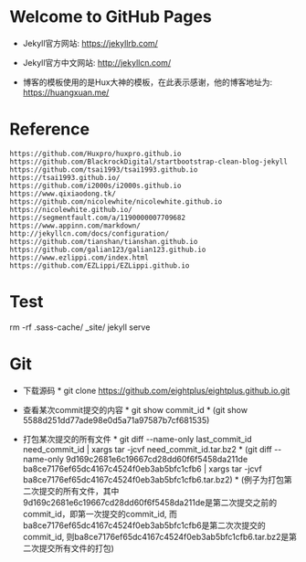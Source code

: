 Welcome to GitHub Pages
===========

- Jekyll官方网站: https://jekyllrb.com/

- Jekyll官方中文网站: http://jekyllcn.com/

- 博客的模板使用的是Hux大神的模板，在此表示感谢，他的博客地址为: https://huangxuan.me/


Reference
===========
```
https://github.com/Huxpro/huxpro.github.io
https://github.com/BlackrockDigital/startbootstrap-clean-blog-jekyll
https://github.com/tsai1993/tsai1993.github.io
https://tsai1993.github.io/
https://github.com/i2000s/i2000s.github.io
https://www.qixiaodong.tk/
https://github.com/nicolewhite/nicolewhite.github.io
https://nicolewhite.github.io/
https://segmentfault.com/a/1190000007709682
https://www.appinn.com/markdown/
http://jekyllcn.com/docs/configuration/
https://github.com/tianshan/tianshan.github.io
https://github.com/galian123/galian123.github.io
https://www.ezlippi.com/index.html
https://github.com/EZLippi/EZLippi.github.io
```

Test
============

rm -rf .sass-cache/ _site/
jekyll serve


Git
============

- 下载源码
        * git clone https://github.com/eightplus/eightplus.github.io.git

- 查看某次commit提交的内容
        * git show commit_id
        * (git show 5588d251dd77ade98e0d5a71a97587b7cf681535)

- 打包某次提交的所有文件
        * git diff --name-only last_commit_id need_commit_id | xargs tar -jcvf need_commit_id.tar.bz2
        * (git diff --name-only 9d169c2681e6c19667cd28dd60f6f5458da211de ba8ce7176ef65dc4167c4524f0eb3ab5bfc1cfb6 | xargs tar -jcvf ba8ce7176ef65dc4167c4524f0eb3ab5bfc1cfb6.tar.bz2)
        * (例子为打包第二次提交的所有文件，其中9d169c2681e6c19667cd28dd60f6f5458da211de是第二次提交之前的commit_id，即第一次提交的commit_id, 而ba8ce7176ef65dc4167c4524f0eb3ab5bfc1cfb6是第二次次提交的commit_id, 则ba8ce7176ef65dc4167c4524f0eb3ab5bfc1cfb6.tar.bz2是第二次提交所有文件的打包)
